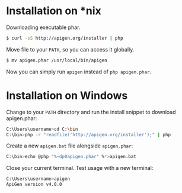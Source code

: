 # Installation on *nix

Downloading executable phar.

```sh
$ curl -sS http://apigen.org/installer | php
```

Move file to your `PATH`, so you can access it globally.

```sh
$ mv apigen.phar /usr/local/bin/apigen
```

Now you can simply run `apigen` instead of `php apigen.phar`.


# Installation on Windows

Change to your `PATH` directory  and run the install snippet to download apigen.phar:

```sh
C:\Users\username>cd C:\bin
C:\bin>php -r "readfile('http://apigen.org/installer');" | php
```

Create a new `apigen.bat` file alongside `apigen.phar`:

```sh
C:\bin>echo @php "%~dp0apigen.phar" %*>apigen.bat
```

Close your current terminal. Test usage with a new terminal:

```sh
C:\Users\username>apigen
ApiGen version v4.0.0
```
